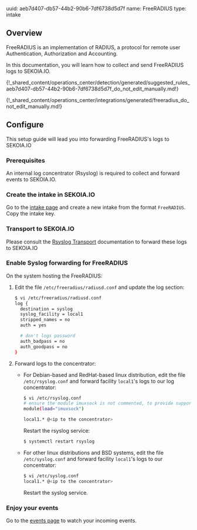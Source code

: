 uuid: aeb7d407-db57-44b2-90b6-7df6738d5d7f
name: FreeRADIUS
type: intake

## Overview

FreeRADIUS is an implementation of RADIUS, a protocol for remote user Authentication, Authorization and Accounting.

In this documentation, you will learn how to collect and send FreeRADIUS logs to SEKOIA.IO.

{!_shared_content/operations_center/detection/generated/suggested_rules_aeb7d407-db57-44b2-90b6-7df6738d5d7f_do_not_edit_manually.md!}

{!_shared_content/operations_center/integrations/generated/freeradius_do_not_edit_manually.md!}

## Configure

This setup guide will lead you into forwarding FreeRADIUS's logs to SEKOIA.IO

### Prerequisites

An internal log concentrator (Rsyslog) is required to collect and forward events to SEKOIA.IO.

### Create the intake in SEKOIA.IO

Go to the [intake page](https://app.sekoia.io/operations/intakes) and create a new intake from the format `FreeRADIUS`. Copy the intake key.

### Transport to SEKOIA.IO

Please consult the [Rsyslog Transport](../../../ingestion_methods/rsyslog/) documentation to forward these logs to SEKOIA.IO

### Enable Syslog forwarding for FreeRADIUS

On the system hosting the FreeRADIUS:

1. Edit the file `/etc/freeradius/radiusd.conf` and update the log section:

	```bash
	$ vi /etc/freeradius/radiusd.conf
	log {
	  destination = syslog
	  syslog_facility = local1
	  stripped_names = no
	  auth = yes

	  # don't logs password
	  auth_badpass = no 
	  auth_goodpass = no
	}
	```

2. Forward logs to the concentrator:

	- For Debian-based and RedHat-based linux distribution, edit the file `/etc/rsyslog.conf` and forward facility `local1`'s logs to our log concentrator:

		```bash
		$ vi /etc/rsyslog.conf
		# ensure the module imuxsock is not commented, to provide support for local system logging
		module(load="imuxsock")

		local1.* @<ip to the concentrator>
		```

		Restart the rsyslog service:

		```bash
		$ systemctl restart rsyslog
		```

	- For other linux distributions and BSD systems, edit the file `/etc/syslog.conf` and forward facility  `local1`'s logs to our concentrator:

		```bash
		$ vi /etc/syslog.conf
		local1.* @<ip to the concentrator>
		```

		Restart the syslog service.

### Enjoy your events

Go to the [events page](https://app.sekoia.io/operations/events) to watch your incoming events.
